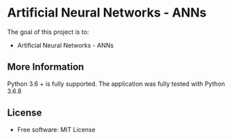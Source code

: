 # Artificial Neural Networks - ANNs

The goal of this project is to: 
* Artificial Neural Networks - ANNs


More Information
----------------
Python 3.6 + is fully supported.  The application was fully tested with Python 3.6.8


License
-------
* Free software: MIT License
